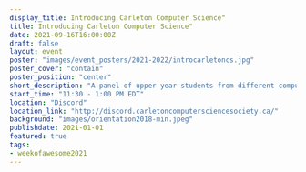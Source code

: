 ```yaml
---
display_title: Introducing Carleton Computer Science"
title: Introducing Carleton Computer Science"
date: 2021-09-16T16:00:00Z
draft: false
layout: event
poster: "images/event_posters/2021-2022/introcarletoncs.jpg"
poster_cover: "contain"
poster_position: "center"
short_description: "A panel of upper-year students from different computer science streams as well as some interns at Shopify!"
start_time: "11:30 - 1:00 PM EDT"
location: "Discord"
location_link: "http://discord.carletoncomputersciencesociety.ca/"
background: "images/orientation2018-min.jpeg"
publishdate: 2021-01-01
featured: true
tags:
- weekofawesome2021
---
```

